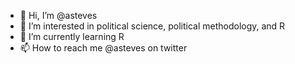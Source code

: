 - 👋 Hi, I’m @asteves
- 👀 I’m interested in political science, political methodology, and R
- 🌱 I’m currently learning R
- 📫 How to reach me @asteves on twitter 

<!---
asteves/asteves is a ✨ special ✨ repository because its `README.md` (this file) appears on your GitHub profile.
You can click the Preview link to take a look at your changes.
--->

